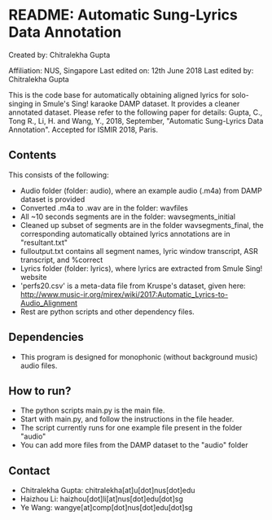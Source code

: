 # README: Automatic Sung-Lyrics Data Annotation

Created by: Chitralekha Gupta

Affiliation: NUS, Singapore
Last edited on: 12th June 2018
Last edited by: Chitralekha Gupta

This is the code base for automatically obtaining aligned lyrics for solo-singing in Smule's Sing! karaoke DAMP dataset. It provides a cleaner annotated dataset.
Please refer to the following paper for details:
Gupta, C., Tong R., Li, H. and Wang, Y., 2018, September, "Automatic Sung-Lyrics Data Annotation". Accepted for ISMIR 2018, Paris.

## Contents
This consists of the following:
- Audio folder (folder: audio), where an example audio (.m4a) from DAMP dataset is provided
- Converted .m4a to .wav are in the folder: wavfiles
- All ~10 seconds segments are in the folder: wavsegments_initial
- Cleaned up subset of segments are in the folder wavsegments_final, the corresponding automatically obtained lyrics annotations are in "resultant.txt"
- fulloutput.txt contains all segment names, lyric window transcript, ASR transcript, and %correct
- Lyrics folder (folder: lyrics), where lyrics are extracted from Smule Sing! website
- 'perfs20.csv' is a meta-data file from Kruspe's dataset, given here: http://www.music-ir.org/mirex/wiki/2017:Automatic_Lyrics-to-Audio_Alignment
- Rest are python scripts and other dependency files.


## Dependencies
- This program is designed for monophonic (without background music) audio files.

## How to run?
- The python scripts main.py is the main file.  
- Start with main.py, and follow the instructions in the file header. 
- The script currently runs for one example file present in the folder "audio"
- You can add more files from the DAMP dataset to the "audio" folder

## Contact
- Chitralekha Gupta: chitralekha[at]u[dot]nus[dot]edu
- Haizhou Li: haizhou[dot]li[at]nus[dot]edu[dot]sg
- Ye Wang: wangye[at]comp[dot]nus[dot]edu[dot]sg
